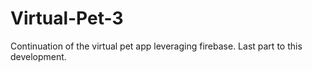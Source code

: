 # Virtual-Pet-3
Continuation of the virtual pet app leveraging firebase. Last part to this development.
